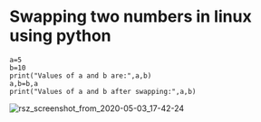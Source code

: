 # Swapping two numbers in linux using python
```
a=5
b=10
print("Values of a and b are:",a,b)
a,b=b,a
print("Values of a and b after swapping:",a,b)
```

![rsz_screenshot_from_2020-05-03_17-42-24](https://user-images.githubusercontent.com/64689497/80913992-414d7f80-8d66-11ea-8aa5-face4aa176e4.png)
